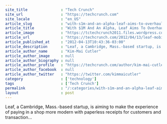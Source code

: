 ```yaml
---
site_title               : "Tech Crunch"
site_url                 : "https://techcrunch.com"
site_locale              : "en_US"
article_slug             : "with-s1m-and-an-alpha-leaf-aims-to-overhaul-the-payments-experience-for-local-merchants"
article_title            : "With $1M And An Alpha, Leaf Aims To Overhaul The Payments Experience For Local Merchants"
article_image            : "https://tctechcrunch2011.files.wordpress.com/2012/04/screen-shot-2012-04-13-at-7-09-47-am.png?w=362&h=400&crop=1"
article_url              : "https://techcrunch.com/2012/04/13/leaf-mobile-payments/"
article_published_at     : "2012-04-13T10:43:36-03:00"
article_description      : "Leaf, a Cambridge, Mass.-based startup, is aiming to make the experience of paying in a shop more modern with paperless receipts for customers and transaction..."
article_author_name      : "Kim-Mai Cutler"
article_author_image     : null
article_author_biography : null
article_author_profile   : "https://techcrunch.com/author/kim-mai-cutler/"
article_author_facebook  : null
article_author_twitter   : "https://twitter.com/kimmaicutler"
category                 : ['technology']
tags                     : ['Tech Crunch']
permalink                : "/:categories/with-s1m-and-an-alpha-leaf-aims-to-overhaul-the-payments-experience-for-local-merchants/"
layout                   : post
---
```


Leaf, a Cambridge, Mass.-based startup, is aiming to make the experience of paying in a shop more modern with paperless receipts for customers and transaction...

